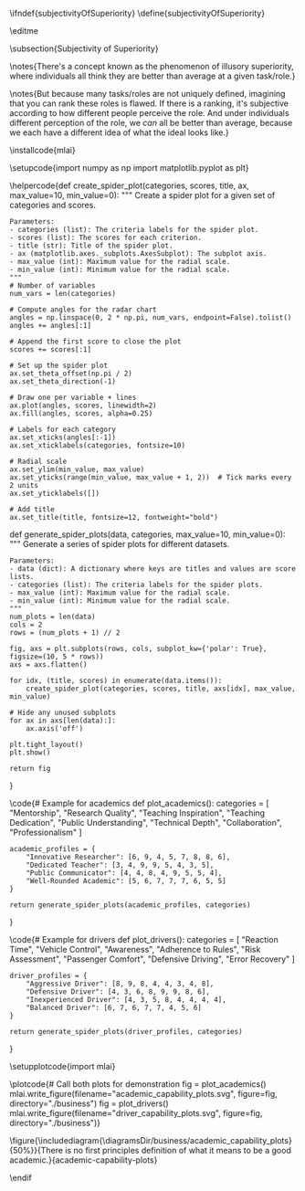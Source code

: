\ifndef{subjectivityOfSuperiority}
\define{subjectivityOfSuperiority}

\editme

\subsection{Subjectivity of Superiority}

\notes{There's a concept known as the phenomenon of illusory superiority, where individuals all think they are better than average at a given task/role.}

\notes{But because many tasks/roles are not uniquely defined, imagining that you can rank these roles is flawed. If there is a ranking, it's subjective according to how different people perceive the role. And under individuals different perception of the role, we *can* all be better than average, because we each have a different idea of what the ideal looks like.}

\installcode{mlai}

\setupcode{import numpy as np
import matplotlib.pyplot as plt}

\helpercode{def create_spider_plot(categories, scores, title, ax, max_value=10, min_value=0):
    """
    Create a spider plot for a given set of categories and scores.

    Parameters:
    - categories (list): The criteria labels for the spider plot.
    - scores (list): The scores for each criterion.
    - title (str): Title of the spider plot.
    - ax (matplotlib.axes._subplots.AxesSubplot): The subplot axis.
    - max_value (int): Maximum value for the radial scale.
    - min_value (int): Minimum value for the radial scale.
    """
    # Number of variables
    num_vars = len(categories)

    # Compute angles for the radar chart
    angles = np.linspace(0, 2 * np.pi, num_vars, endpoint=False).tolist()
    angles += angles[:1]

    # Append the first score to close the plot
    scores += scores[:1]

    # Set up the spider plot
    ax.set_theta_offset(np.pi / 2)
    ax.set_theta_direction(-1)
    
    # Draw one per variable + lines
    ax.plot(angles, scores, linewidth=2)
    ax.fill(angles, scores, alpha=0.25)

    # Labels for each category
    ax.set_xticks(angles[:-1])
    ax.set_xticklabels(categories, fontsize=10)

    # Radial scale
    ax.set_ylim(min_value, max_value)
    ax.set_yticks(range(min_value, max_value + 1, 2))  # Tick marks every 2 units
    ax.set_yticklabels([])

    # Add title
    ax.set_title(title, fontsize=12, fontweight="bold")

def generate_spider_plots(data, categories, max_value=10, min_value=0):
    """
    Generate a series of spider plots for different datasets.

    Parameters:
    - data (dict): A dictionary where keys are titles and values are score lists.
    - categories (list): The criteria labels for the spider plots.
    - max_value (int): Maximum value for the radial scale.
    - min_value (int): Minimum value for the radial scale.
    """
    num_plots = len(data)
    cols = 2
    rows = (num_plots + 1) // 2

    fig, axs = plt.subplots(rows, cols, subplot_kw={'polar': True}, figsize=(10, 5 * rows))
    axs = axs.flatten()

    for idx, (title, scores) in enumerate(data.items()):
        create_spider_plot(categories, scores, title, axs[idx], max_value, min_value)

    # Hide any unused subplots
    for ax in axs[len(data):]:
        ax.axis('off')

    plt.tight_layout()
    plt.show()
	
	return fig
}

\code{# Example for academics
def plot_academics():
    categories = [
        "Mentorship", "Research Quality", "Teaching Inspiration", "Teaching Dedication",
        "Public Understanding", "Technical Depth", "Collaboration", "Professionalism"
    ]

    academic_profiles = {
        "Innovative Researcher": [6, 9, 4, 5, 7, 8, 8, 6],
        "Dedicated Teacher": [3, 4, 9, 9, 5, 4, 3, 5],
        "Public Communicator": [4, 4, 8, 4, 9, 5, 5, 4],
        "Well-Rounded Academic": [5, 6, 7, 7, 7, 6, 5, 5]
    }

    return generate_spider_plots(academic_profiles, categories)
}

\code{# Example for drivers
def plot_drivers():
    categories = [
        "Reaction Time", "Vehicle Control", "Awareness", "Adherence to Rules",
        "Risk Assessment", "Passenger Comfort", "Defensive Driving", "Error Recovery"
    ]

    driver_profiles = {
        "Aggressive Driver": [8, 9, 8, 4, 4, 3, 4, 8],
        "Defensive Driver": [4, 3, 6, 8, 9, 9, 8, 6],
        "Inexperienced Driver": [4, 3, 5, 8, 4, 4, 4, 4],
        "Balanced Driver": [6, 7, 6, 7, 7, 4, 5, 6]
    }

    return generate_spider_plots(driver_profiles, categories)
}

\setupplotcode{import mlai}

\plotcode{# Call both plots for demonstration
fig = plot_academics()
mlai.write_figure(filename="academic_capability_plots.svg", figure=fig, directory="./business")
fig = plot_drivers()
mlai.write_figure(filename="driver_capability_plots.svg", figure=fig, directory="./business")}

\figure{\includediagram{\diagramsDir/business/academic_capability_plots}{50%}}{There is no first principles definition of what it means to be a good academic.}{academic-capability-plots}

\endif

